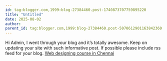 ```yaml
---
id: tag:blogger.com,1999:blog-27384460.post-1740873707759895220
title: "Untitled"
date: 2025-08-02
author: 
parent_id: tag:blogger.com,1999:blog-27384460.post-5070612901163842360
---
```


Hi Admin,
I went through your blog and it’s totally awesome. Keep on updating your site with such informative post. If possible please include rss feed for your blog. [Web designing course in Chennai](http://www.fita.in/web-design-training-in-chennai/)